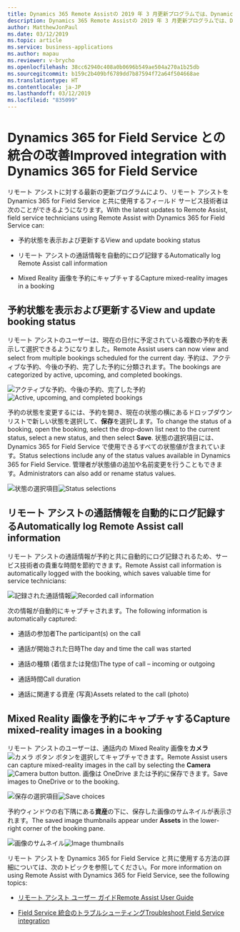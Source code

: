 ```yaml
---
title: Dynamics 365 Remote Assistの 2019 年 3 月更新プログラムでは、Dynamics 365 for Field Service の統合が改善されています。
description: Dynamics 365 Remote Assistの 2019 年 3 月更新プログラムでは、Dynamics 365 for Field Service の統合が改善されています。
author: MatthewJonPaul
ms.date: 03/12/2019
ms.topic: article
ms.service: business-applications
ms.author: mapau
ms.reviewer: v-brycho
ms.openlocfilehash: 38cc62940c408a0b0696b549ae504a270a1b25db
ms.sourcegitcommit: b159c2b409bf6789dd7b87594f72a64f504668ae
ms.translationtype: HT
ms.contentlocale: ja-JP
ms.lasthandoff: 03/12/2019
ms.locfileid: "835099"
---
```

# <a name="improved-integration-with-dynamics-365-for-field-service"></a><span data-ttu-id="30e16-103">Dynamics 365 for Field Service との統合の改善</span><span class="sxs-lookup"><span data-stu-id="30e16-103">Improved integration with Dynamics 365 for Field Service</span></span>

<span data-ttu-id="30e16-104">リモート アシストに対する最新の更新プログラムにより、リモート アシストを Dynamics 365 for Field Service と共に使用するフィールド サービス技術者は次のことができるようになります。</span><span class="sxs-lookup"><span data-stu-id="30e16-104">With the latest updates to Remote Assist, field service technicians using Remote Assist with Dynamics 365 for Field Service can:</span></span>

- <span data-ttu-id="30e16-105">予約状態を表示および更新する</span><span class="sxs-lookup"><span data-stu-id="30e16-105">View and update booking status</span></span> 

- <span data-ttu-id="30e16-106">リモート アシストの通話情報を自動的にログ記録する</span><span class="sxs-lookup"><span data-stu-id="30e16-106">Automatically log Remote Assist call information</span></span> 

- <span data-ttu-id="30e16-107">Mixed Reality 画像を予約にキャプチャする</span><span class="sxs-lookup"><span data-stu-id="30e16-107">Capture mixed-reality images in a booking</span></span>

## <a name="view-and-update-booking-status"></a><span data-ttu-id="30e16-108">予約状態を表示および更新する</span><span class="sxs-lookup"><span data-stu-id="30e16-108">View and update booking status</span></span> 

<span data-ttu-id="30e16-109">リモート アシストのユーザーは、現在の日付に予定されている複数の予約を表示して選択できるようになりました。</span><span class="sxs-lookup"><span data-stu-id="30e16-109">Remote Assist users can now view and select from multiple bookings scheduled for the current day.</span></span> <span data-ttu-id="30e16-110">予約は、アクティブな予約、今後の予約、完了した予約に分類されます。</span><span class="sxs-lookup"><span data-stu-id="30e16-110">The bookings are categorized by active, upcoming, and completed bookings.</span></span>

<span data-ttu-id="30e16-111">![アクティブな予約、今後の予約、完了した予約](media/bookings-for-today.PNG "アクティブな予約、今後の予約、完了した予約")</span><span class="sxs-lookup"><span data-stu-id="30e16-111">![Active, upcoming, and completed bookings](media/bookings-for-today.PNG "Active, upcoming, and completed bookings")</span></span>

<span data-ttu-id="30e16-112">予約の状態を変更するには、予約を開き、現在の状態の横にあるドロップダウンリストで新しい状態を選択して、**保存**を選択します。</span><span class="sxs-lookup"><span data-stu-id="30e16-112">To change the status of a booking, open the booking, select the drop-down list next to the current status, select a new status, and then select **Save**.</span></span> <span data-ttu-id="30e16-113">状態の選択項目には、Dynamics 365 for Field Service で使用できるすべての状態値が含まれています。</span><span class="sxs-lookup"><span data-stu-id="30e16-113">Status selections include any of the status values available in Dynamics 365 for Field Service.</span></span> <span data-ttu-id="30e16-114">管理者が状態値の追加や名前変更を行うこともできます。</span><span class="sxs-lookup"><span data-stu-id="30e16-114">Administrators can also add or rename status values.</span></span>

<span data-ttu-id="30e16-115">![状態の選択項目](media/status-drop-down.PNG "状態の選択項目")</span><span class="sxs-lookup"><span data-stu-id="30e16-115">![Status selections](media/status-drop-down.PNG "Status selections")</span></span>

## <a name="automatically-log-remote-assist-call-information"></a><span data-ttu-id="30e16-116">リモート アシストの通話情報を自動的にログ記録する</span><span class="sxs-lookup"><span data-stu-id="30e16-116">Automatically log Remote Assist call information</span></span> 

<span data-ttu-id="30e16-117">リモート アシストの通話情報が予約と共に自動的にログ記録されるため、サービス技術者の貴重な時間を節約できます。</span><span class="sxs-lookup"><span data-stu-id="30e16-117">Remote Assist call information is automatically logged with the booking, which saves valuable time for service technicians:</span></span>

<span data-ttu-id="30e16-118">![記録された通話情報](media/recorded-call-info.PNG "記録された通話情報")</span><span class="sxs-lookup"><span data-stu-id="30e16-118">![Recorded call information](media/recorded-call-info.PNG "Recorded call information")</span></span>

<span data-ttu-id="30e16-119">次の情報が自動的にキャプチャされます。</span><span class="sxs-lookup"><span data-stu-id="30e16-119">The following information is automatically captured:</span></span>

- <span data-ttu-id="30e16-120">通話の参加者</span><span class="sxs-lookup"><span data-stu-id="30e16-120">The participant(s) on the call</span></span>

- <span data-ttu-id="30e16-121">通話が開始された日時</span><span class="sxs-lookup"><span data-stu-id="30e16-121">The day and time the call was started</span></span>

- <span data-ttu-id="30e16-122">通話の種類 (着信または発信)</span><span class="sxs-lookup"><span data-stu-id="30e16-122">The type of call – incoming or outgoing</span></span>

- <span data-ttu-id="30e16-123">通話時間</span><span class="sxs-lookup"><span data-stu-id="30e16-123">Call duration</span></span>

- <span data-ttu-id="30e16-124">通話に関連する資産 (写真)</span><span class="sxs-lookup"><span data-stu-id="30e16-124">Assets related to the call (photo)</span></span>

## <a name="capture-mixed-reality-images-in-a-booking"></a><span data-ttu-id="30e16-125">Mixed Reality 画像を予約にキャプチャする</span><span class="sxs-lookup"><span data-stu-id="30e16-125">Capture mixed-reality images in a booking</span></span>

<span data-ttu-id="30e16-126">リモート アシストのユーザーは、通話内の Mixed Reality 画像を**カメラ** ![カメラ ボタン](media/camera-button.PNG "カメラ ボタン") ボタンを選択してキャプチャできます。</span><span class="sxs-lookup"><span data-stu-id="30e16-126">Remote Assist users can capture mixed-reality images in the call by selecting the **Camera** ![Camera button](media/camera-button.PNG "Camera button") button.</span></span> <span data-ttu-id="30e16-127">画像は OneDrive または予約に保存できます。</span><span class="sxs-lookup"><span data-stu-id="30e16-127">Save images to OneDrive or to the booking.</span></span>

<span data-ttu-id="30e16-128">![保存の選択項目](media/save-image.PNG "保存の選択項目")</span><span class="sxs-lookup"><span data-stu-id="30e16-128">![Save choices](media/save-image.PNG "Save choices")</span></span>

<span data-ttu-id="30e16-129">予約ウィンドウの右下隅にある**資産**の下に、保存した画像のサムネイルが表示されます。</span><span class="sxs-lookup"><span data-stu-id="30e16-129">The saved image thumbnails appear under **Assets** in the lower-right corner of the booking pane.</span></span>

<span data-ttu-id="30e16-130">![画像のサムネイル](media/saved-image.PNG "画像のサムネイル")</span><span class="sxs-lookup"><span data-stu-id="30e16-130">![Image thumbnails](media/saved-image.PNG "Image thumbnails")</span></span>

<span data-ttu-id="30e16-131">リモート アシストを Dynamics 365 for Field Service と共に使用する方法の詳細については、次のトピックを参照してください。</span><span class="sxs-lookup"><span data-stu-id="30e16-131">For more information on using Remote Assist with Dynamics 365 for Field Service, see the following topics:</span></span>

- [<span data-ttu-id="30e16-132">リモート アシスト ユーザー ガイド</span><span class="sxs-lookup"><span data-stu-id="30e16-132">Remote Assist User Guide</span></span>](https://docs.microsoft.com/en-us/dynamics365/mixed-reality/remote-assist/user-guide)

- [<span data-ttu-id="30e16-133">Field Service 統合のトラブルシューティング</span><span class="sxs-lookup"><span data-stu-id="30e16-133">Troubleshoot Field Service integration</span></span>](https://docs.microsoft.com/en-us/dynamics365/mixed-reality/remote-assist/troubleshoot-field-service)
